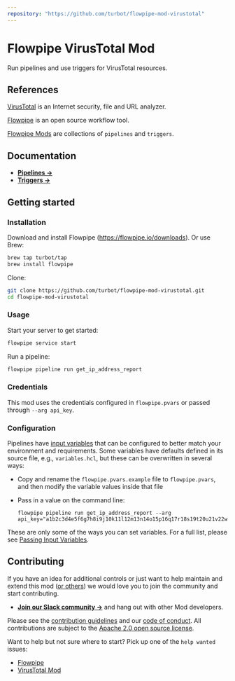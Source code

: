 ```yaml
---
repository: "https://github.com/turbot/flowpipe-mod-virustotal"
---
```


# Flowpipe VirusTotal Mod

Run pipelines and use triggers for VirusTotal resources.

## References

[VirusTotal](https://www.virustotal.com/) is an Internet security, file and URL analyzer.

[Flowpipe](https://flowpipe.io) is an open source workflow tool.

[Flowpipe Mods](https://flowpipe.io/docs/reference/mod-resources#mod) are collections of `pipelines` and `triggers`.

## Documentation

- **[Pipelines →](https://hub.flowpipe.io/mods/turbot/virustotal/pipelines)**
- **[Triggers →](https://hub.flowpipe.io/mods/turbot/virustotal/triggers)**

## Getting started

### Installation

Download and install Flowpipe (https://flowpipe.io/downloads). Or use Brew:

```sh
brew tap turbot/tap
brew install flowpipe
```

Clone:

```sh
git clone https://github.com/turbot/flowpipe-mod-virustotal.git
cd flowpipe-mod-virustotal
```

### Usage

Start your server to get started:

```sh
flowpipe service start
```

Run a pipeline:

```sh
flowpipe pipeline run get_ip_address_report
```

### Credentials

This mod uses the credentials configured in `flowpipe.pvars` or passed through `--arg api_key`.

### Configuration

Pipelines have [input variables](https://flowpipe.io/docs/using-flowpipe/mod-variables) that can be configured to better match your environment and requirements. Some variables have defaults defined in its source file, e.g., `variables.hcl`, but these can be overwritten in several ways:

- Copy and rename the `flowpipe.pvars.example` file to `flowpipe.pvars`, and then modify the variable values inside that file
- Pass in a value on the command line:

  ```shell
  flowpipe pipeline run get_ip_address_report --arg api_key="a1b2c3d4e5f6g7h8i9j10k11l12m13n14o15p16q17r18s19t20u21v22w23x24y"
  ```

These are only some of the ways you can set variables. For a full list, please see [Passing Input Variables](https://flowpipe.io/docs/using-flowpipe/mod-variables#passing-input-variables).

## Contributing

If you have an idea for additional controls or just want to help maintain and extend this mod ([or others](https://github.com/topics/flowpipe-mod)) we would love you to join the community and start contributing.

- **[Join our Slack community →](https://flowpipe.io/community/join)** and hang out with other Mod developers.

Please see the [contribution guidelines](https://github.com/turbot/flowpipe/blob/main/CONTRIBUTING.md) and our [code of conduct](https://github.com/turbot/flowpipe/blob/main/CODE_OF_CONDUCT.md). All contributions are subject to the [Apache 2.0 open source license](https://github.com/turbot/flowpipe-mod-virustotal/blob/main/LICENSE).

Want to help but not sure where to start? Pick up one of the `help wanted` issues:

- [Flowpipe](https://github.com/turbot/flowpipe/labels/help%20wanted)
- [VirusTotal Mod](https://github.com/turbot/flowpipe-mod-virustotal/labels/help%20wanted)
